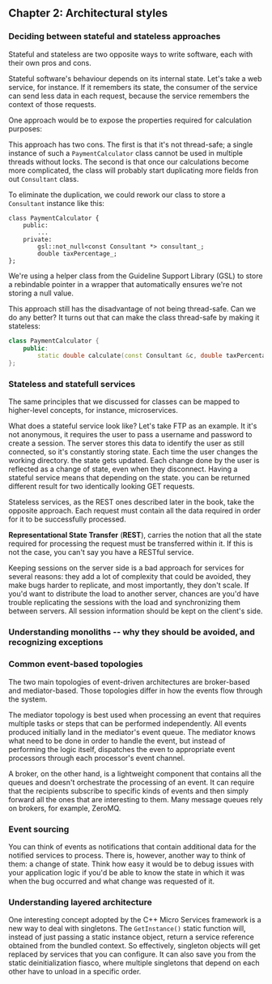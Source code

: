 ## Chapter 2: Architectural styles

### Deciding between stateful and stateless approaches

Stateful and stateless are two opposite ways to write software, each with their own pros and cons.

Stateful software's behaviour depends on its internal state. Let's take a web service, for instance. If it remembers its state, the consumer of the service can send less data in each request, because the service remembers the context of those requests. 

One approach would be to expose the properties required for calculation purposes:

This approach has two cons. The first is that it's not thread-safe; a single instance of such a `PaymentCalculator` class cannot be used in multiple threads without locks. The second is that once our calculations become more complicated, the class will probably start duplicating more fields fron out `Consultant` class. 

To eliminate the duplication, we could rework our class to store a `Consultant` instance like this:

```
class PaymentCalculator {
    public:
        ...
    private:
        gsl::not_null<const Consultant *> consultant_;
        double taxPercentage_;
};
```

We're using a helper class from the Guideline Support Library (GSL) to store a rebindable pointer in a wrapper that automatically ensures we're not storing a null value.

This approach still has the disadvantage of not being thread-safe. Can we do any better? It turns out that can make the class thread-safe by making it stateless:

```cpp
class PaymentCalculator {
    public:
        static double calculate(const Consultant &c, double taxPercentage);
};
```

### Stateless and statefull services

The same principles that we discussed for classes can be mapped to higher-level concepts, for instance, microservices.

What does a stateful service look like? Let's take FTP as an example. It it's not anonymous, it requires the user to pass a username and password to create a session. The server stores this data to identify the user as still connected, so it's constantly storing state. Each time the user changes the working directory. the state gets updated. Each change done by the user is reflected as a change of state, even when they disconnect. Having a stateful service means that depending on the state. you can be returned different result for two identically looking GET requests. 

Stateless services, as the REST ones described later in the book, take the opposite approach. Each request must contain all the data required in order for it to be successfully processed. 

**Representational State Transfer** (**REST**), carries the notion that all the state required for processing the request must be transferred within it. If this is not the case, you can't say you have a RESTful service. 

Keeping sessions on the server side is a bad approach for services for several reasons: they add a lot of complexity that could be avoided, they make bugs harder to replicate, and most importantly, they don't scale. If you'd want to distribute the load to another server, chances are you'd have trouble replicating the sessions with the load and synchronizing them between servers. All session information should be kept on the client's side.

### Understanding monoliths -- why they should be avoided, and recognizing exceptions

### Common event-based topologies

The two main topologies of event-driven architectures are broker-based and mediator-based. Those topologies differ in how the events flow through the system.

The mediator topology is best used when processing an event that requires multiple tasks or steps that can be performed independently. All events produced initially land in the mediator's event queue. The mediator knows what need to be done in order to handle the event, but instead of performing the logic itself, dispatches the even to appropriate event processors through each processor's event channel.

A broker, on the other hand, is a lightweight component that contains all the queues and doesn't orchestrate the processing of an event. It can require that the recipients subscribe to specific kinds of events and then simply forward all the ones that are interesting to them. Many message queues rely on brokers, for example, ZeroMQ.

### Event sourcing

You can think of events as notifications that contain additional data for the notified services to process. There is, however, another way to think of them: a change of state. Think how easy it would be to debug issues with your application logic if you'd be able to know the state in which it was when the bug occurred and what change was requested of it. 

### Understanding layered architecture

One interesting concept adopted by the C++ Micro Services framework is a new way to deal with singletons. The `GetInstance()` static function will, instead of just passing a static instance object, return a service reference obtained from the bundled context. So effectively, singleton objects will get replaced by services that you can configure. It can also save you from the static deinitialization fiasco, where multiple singletons that depend on each other have to unload in a specific order. 

